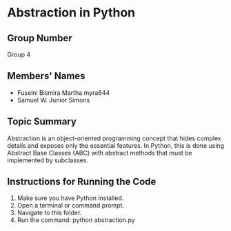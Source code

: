 ﻿# Abstraction in Python

## Group Number
Group 4

## Members' Names
- Fuseini Bismira Martha myra644
- Samuel W. Junior Simons

## Topic Summary
Abstraction is an object-oriented programming concept that hides complex details and exposes only the essential features. In Python, this is done using Abstract Base Classes (ABC) with abstract methods that must be implemented by subclasses.

## Instructions for Running the Code
1. Make sure you have Python installed.
2. Open a terminal or command prompt.
3. Navigate to this folder.
4. Run the command: python abstraction.py
